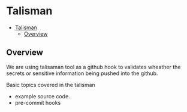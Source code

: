 # Talisman

- [Talisman](#talisman)
  - [Overview](#overview)

## Overview

We are using talisaman tool as a github hook to validates wheather the secrets or sensitive information being pushed into the github.

Basic topics covered in the talisman

- example source code.
- pre-commit hooks


